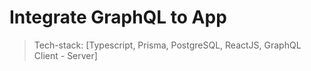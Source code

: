 # Integrate GraphQL to App

> Tech-stack: [Typescript, Prisma, PostgreSQL, ReactJS, GraphQL Client - Server]

